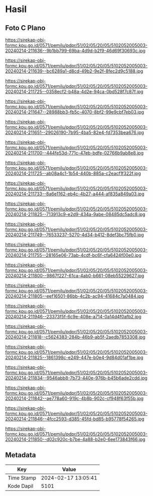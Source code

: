 # Hasil

## Foto C Plano

https://sirekap-obj-formc.kpu.go.id/0571/pemilu/pdpr/51/02/05/20/05/5102052005003-20240214-211636--9b1bb799-69ba-4d9d-b2f9-46d69f30693c.jpg

https://sirekap-obj-formc.kpu.go.id/0571/pemilu/pdpr/51/02/05/20/05/5102052005003-20240214-211639--bc6289a1-d8cd-49b2-9e2f-8fec2d9c5188.jpg

https://sirekap-obj-formc.kpu.go.id/0571/pemilu/pdpr/51/02/05/20/05/5102052005003-20240214-211725--0358ecf2-b48a-4d2e-94ca-0bd528f7c87f.jpg

https://sirekap-obj-formc.kpu.go.id/0571/pemilu/pdpr/51/02/05/20/05/5102052005003-20240214-211647--28988bb3-fb5c-4070-8bf2-99e9cbf7eb03.jpg

https://sirekap-obj-formc.kpu.go.id/0571/pemilu/pdpr/51/02/05/20/05/5102052005003-20240214-211651--29026190-7b95-4ba5-82e4-fd7353bea676.jpg

https://sirekap-obj-formc.kpu.go.id/0571/pemilu/pdpr/51/02/05/20/05/5102052005003-20240214-211700--444fe53d-771c-47eb-bdfe-02766b9ab8e8.jpg

https://sirekap-obj-formc.kpu.go.id/0571/pemilu/pdpr/51/02/05/20/05/5102052005003-20240214-211725--ab08a4c1-1b54-440b-885a-c2eacf1f322f.jpg

https://sirekap-obj-formc.kpu.go.id/0571/pemilu/pdpr/51/02/05/20/05/5102052005003-20240214-211733--8a6e1162-eb4c-4b27-a444-af835a849a03.jpg

https://sirekap-obj-formc.kpu.go.id/0571/pemilu/pdpr/51/02/05/20/05/5102052005003-20240214-211825--713913c9-e2d9-434a-9abe-08485dc5adc8.jpg

https://sirekap-obj-formc.kpu.go.id/0571/pemilu/pdpr/51/02/05/20/05/5102052005003-20240214-211749--76533237-5270-4d34-b412-8def3bc75fb0.jpg

https://sirekap-obj-formc.kpu.go.id/0571/pemilu/pdpr/51/02/05/20/05/5102052005003-20240214-211755--28165e06-73ab-4cdf-bc6f-cfa6424f00e0.jpg

https://sirekap-obj-formc.kpu.go.id/0571/pemilu/pdpr/51/02/05/20/05/5102052005003-20240214-211800--9867f227-61ca-4ab0-b661-08eb55229627.jpg

https://sirekap-obj-formc.kpu.go.id/0571/pemilu/pdpr/51/02/05/20/05/5102052005003-20240214-211805--eef16501-86bb-4c2b-ac94-41684c7a0484.jpg

https://sirekap-obj-formc.kpu.go.id/0571/pemilu/pdpr/51/02/05/20/05/5102052005003-20240214-211946--23373f5f-6c9e-408e-a714-0a14d4f0afb2.jpg

https://sirekap-obj-formc.kpu.go.id/0571/pemilu/pdpr/51/02/05/20/05/5102052005003-20240214-211818--c5624383-284b-46b9-ab5f-2aedb7853308.jpg

https://sirekap-obj-formc.kpu.go.id/0571/pemilu/pdpr/51/02/05/20/05/5102052005003-20240214-211825--1861398c-e249-447e-b0e4-9d84d01af1be.jpg

https://sirekap-obj-formc.kpu.go.id/0571/pemilu/pdpr/51/02/05/20/05/5102052005003-20240214-211834--9546abb8-7b73-440e-976b-b45b6ade2cdd.jpg

https://sirekap-obj-formc.kpu.go.id/0571/pemilu/pdpr/51/02/05/20/05/5102052005003-20240214-211842--ae778a60-919c-4b8b-902c-cf948f63f55b.jpg

https://sirekap-obj-formc.kpu.go.id/0571/pemilu/pdpr/51/02/05/20/05/5102052005003-20240214-211846--4fcc2593-d385-45fd-bd85-b95778f54265.jpg

https://sirekap-obj-formc.kpu.go.id/0571/pemilu/pdpr/51/02/05/20/05/5102052005003-20240214-211850--d02c920c-b7be-4a88-b2e0-6ee173843f66.jpg


## Metadata

| Key        | Value               |
| ---------- | ------------------- |
| Time Stamp | 2024-02-17 13:05:41 |
| Kode Dapil | 5101                |



